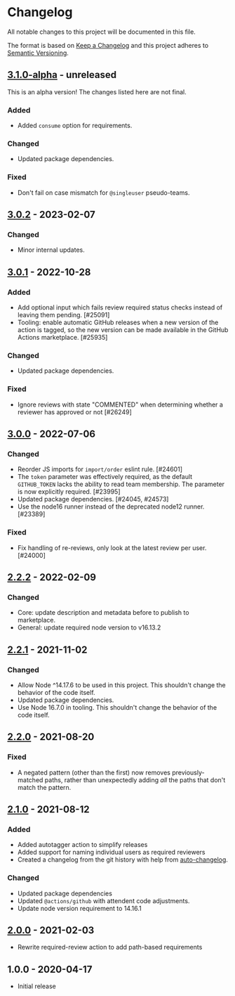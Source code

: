 # Changelog

All notable changes to this project will be documented in this file.

The format is based on [Keep a Changelog](https://keepachangelog.com/en/1.0.0/)
and this project adheres to [Semantic Versioning](https://semver.org/spec/v2.0.0.html).

## [3.1.0-alpha] - unreleased

This is an alpha version! The changes listed here are not final.

### Added
- Added `consume` option for requirements.

### Changed
- Updated package dependencies.

### Fixed
- Don't fail on case mismatch for `@singleuser` pseudo-teams.

## [3.0.2] - 2023-02-07
### Changed
- Minor internal updates.

## [3.0.1] - 2022-10-28
### Added
- Add optional input which fails review required status checks instead of leaving them pending. [#25091]
- Tooling: enable automatic GitHub releases when a new version of the action is tagged, so the new version can be made available in the GitHub Actions marketplace. [#25935]

### Changed
- Updated package dependencies.

### Fixed
- Ignore reviews with state "COMMENTED" when determining whether a reviewer has approved or not [#26249]

## [3.0.0] - 2022-07-06
### Changed
- Reorder JS imports for `import/order` eslint rule. [#24601]
- The `token` parameter was effectively required, as the default `GITHUB_TOKEN` lacks the ability to read team membership. The parameter is now explicitly required. [#23995]
- Updated package dependencies. [#24045, #24573]
- Use the node16 runner instead of the deprecated node12 runner. [#23389]

### Fixed
- Fix handling of re-reviews, only look at the latest review per user. [#24000]

## [2.2.2] - 2022-02-09
### Changed
- Core: update description and metadata before to publish to marketplace.
- General: update required node version to v16.13.2

## [2.2.1] - 2021-11-02
### Changed
- Allow Node ^14.17.6 to be used in this project. This shouldn't change the behavior of the code itself.
- Updated package dependencies.
- Use Node 16.7.0 in tooling. This shouldn't change the behavior of the code itself.

## [2.2.0] - 2021-08-20
### Fixed
- A negated pattern (other than the first) now removes previously-matched paths, rather than unexpectedly adding _all_ the paths that don't match the pattern.

## [2.1.0] - 2021-08-12
### Added
- Added autotagger action to simplify releases
- Added support for naming individual users as required reviewers
- Created a changelog from the git history with help from [auto-changelog](https://www.npmjs.com/package/auto-changelog).

### Changed
- Updated package dependencies
- Updated `@actions/github` with attendent code adjustments.
- Update node version requirement to 14.16.1

## [2.0.0] - 2021-02-03

- Rewrite required-review action to add path-based requirements

## 1.0.0 - 2020-04-17

- Initial release

[3.1.0-alpha]: https://github.com/Automattic/action-required-review/compare/v3.0.2...v3.1.0-alpha
[3.0.2]: https://github.com/Automattic/action-required-review/compare/v3.0.1...v3.0.2
[3.0.1]: https://github.com/Automattic/action-required-review/compare/v3.0.0...v3.0.1
[3.0.0]: https://github.com/Automattic/action-required-review/compare/v2.2.2...v3.0.0
[2.2.2]: https://github.com/Automattic/action-required-review/compare/v2.2.1...v2.2.2
[2.2.1]: https://github.com/Automattic/action-required-review/compare/v2.2.0...v2.2.1
[2.2.0]: https://github.com/Automattic/action-required-review/compare/v2.1.0...v2.2.0
[2.1.0]: https://github.com/Automattic/action-required-review/compare/v2.0.0...v2.1.0
[2.0.0]: https://github.com/Automattic/action-required-review/compare/v1...v2.0.0

